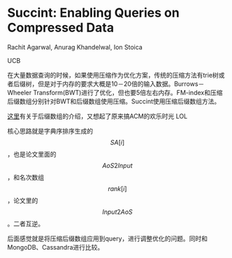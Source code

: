# Succint: Enabling Queries on Compressed Data

Rachit Agarwal, Anurag Khandelwal, Ion Stoica

UCB

在大量数据查询的时候，如果使用压缩作为优化方案，传统的压缩方法有trie树或者后缀树，但是对于内存的要求大概是10－20倍的输入数据。Burrows－Wheeler Transform(BWT)进行了优化，但也要5倍左右内存。FM-index和压缩后缀数组分别针对BWT和后缀数组使用压缩。Succint使用压缩后缀数组方法。

<a href="https://github.com/oeddyo/algorithm/blob/master/resources/%E7%89%9B%E4%BA%BA%E8%B0%88ACM%E7%BB%8F%E9%AA%8C(%E5%8C%85%E6%8B%AC%E5%9B%BD%E5%AE%B6%E9%9B%86%E8%AE%AD%E9%98%9F%E8%AE%BA%E6%96%87)/%E5%9B%BD%E5%AE%B6%E9%9B%86%E8%AE%AD%E9%98%9F%E8%AE%BA%E6%96%87/%E5%9B%BD%E5%AE%B6%E9%9B%86%E8%AE%AD%E9%98%9F2009%E8%AE%BA%E6%96%87%E9%9B%86/11.%E7%BD%97%E7%A9%97%E9%AA%9E%E3%80%8A%E5%90%8E%E7%BC%80%E6%95%B0%E7%BB%84%E2%80%94%E2%80%94%E5%A4%84%E7%90%86%E5%AD%97%E7%AC%A6%E4%B8%B2%E7%9A%84%E6%9C%89%E5%8A%9B%E5%B7%A5%E5%85%B7%E3%80%8B/%E5%90%8E%E7%BC%80%E6%95%B0%E7%BB%84%E2%80%94%E2%80%94%E5%A4%84%E7%90%86%E5%AD%97%E7%AC%A6%E4%B8%B2%E7%9A%84%E6%9C%89%E5%8A%9B%E5%B7%A5%E5%85%B7.pdf">这里</a>有关于后缀数组的介绍，又想起了原来搞ACM的欢乐时光 LOL

核心思路就是字典序排序生成的$$SA[i]$$，也是论文里面的$$AoS2Input$$，和名次数组$$rank[i]$$，论文里的$$Input2AoS$$。二者互逆。

后面感觉就是将压缩后缀数组应用到query，进行调整优化的问题。同时和MongoDB、Cassandra进行比较。

